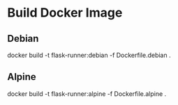 # Build Docker Image

## Debian
docker build -t flask-runner:debian -f Dockerfile.debian .

## Alpine
docker build -t flask-runner:alpine -f Dockerfile.alpine .